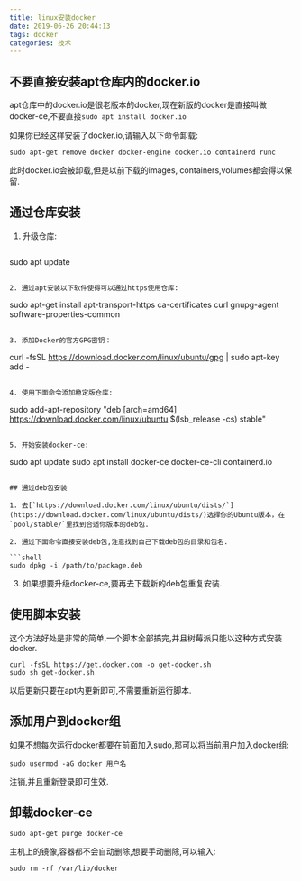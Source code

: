 ```yaml
---
title: linux安装docker
date: 2019-06-26 20:44:13
tags: docker
categories: 技术
---
```

## 不要直接安装apt仓库内的docker.io

apt仓库中的docker.io是很老版本的docker,现在新版的docker是直接叫做docker-ce,不要直接`sudo apt install docker.io`

如果你已经这样安装了docker.io,请输入以下命令卸载:

```shell
sudo apt-get remove docker docker-engine docker.io containerd runc
```

此时docker.io会被卸载,但是以前下载的images, containers,volumes都会得以保留.

<!-- more -->

## 通过仓库安装

1. 升级仓库:

   ```
sudo apt update
   ```
   
2. 通过apt安装以下软件使得可以通过https使用仓库:

   ```
sudo apt-get install apt-transport-https ca-certificates curl gnupg-agent software-properties-common
   ```
   
3. 添加Docker的官方GPG密钥：

   ```
curl -fsSL https://download.docker.com/linux/ubuntu/gpg | sudo apt-key add -
   ```
   
4. 使用下面命令添加稳定版仓库:

   ```
sudo add-apt-repository "deb [arch=amd64] https://download.docker.com/linux/ubuntu $(lsb_release -cs) stable"
   ```
   
5. 开始安装docker-ce:

   ```
sudo apt update
   sudo apt install docker-ce docker-ce-cli containerd.io
   ```

## 通过deb包安装

1. 去[`https://download.docker.com/linux/ubuntu/dists/`](https://download.docker.com/linux/ubuntu/dists/)选择你的Ubuntu版本，在`pool/stable/`里找到合适你版本的deb包.

2. 通过下面命令直接安装deb包,注意找到自己下载deb包的目录和包名.

   ```shell
sudo dpkg -i /path/to/package.deb
   ```
   
3. 如果想要升级docker-ce,要再去下载新的deb包重复安装.

## 使用脚本安装

这个方法好处是非常的简单,一个脚本全部搞完,并且树莓派只能以这种方式安装docker.

```shell
curl -fsSL https://get.docker.com -o get-docker.sh
sudo sh get-docker.sh
```

以后更新只要在apt内更新即可,不需要重新运行脚本.

## 添加用户到docker组

如果不想每次运行docker都要在前面加入sudo,那可以将当前用户加入docker组:

```
sudo usermod -aG docker 用户名
```

注销,并且重新登录即可生效.

## 卸载docker-ce

```
sudo apt-get purge docker-ce
```

主机上的镜像,容器都不会自动删除,想要手动删除,可以输入:

```
sudo rm -rf /var/lib/docker
```